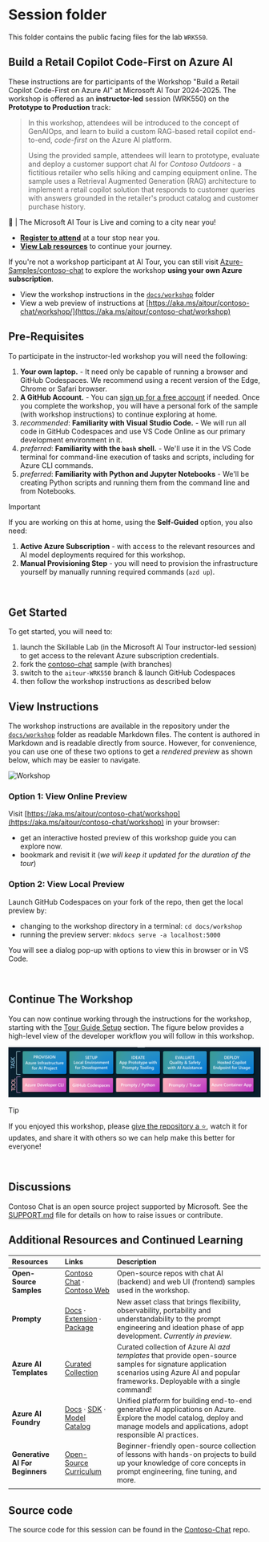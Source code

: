 # Session folder

This folder contains the public facing files for the lab `WRK550`.

## Build a Retail Copilot Code-First on Azure AI

These instructions are for participants of the Workshop "Build a Retail Copilot Code-First on Azure AI" at Microsoft AI Tour 2024-2025. The workshop is offered as an **instructor-led** session (WRK550) on the **Prototype to Production** track:

> In this workshop, attendees will be introduced to the concept of GenAIOps, and learn to build a custom RAG-based retail copilot end-to-end, _code-first_ on the Azure AI platform.
>
> Using the provided sample, attendees will learn to prototype, evaluate and deploy a customer support chat AI for _Contoso Outdoors_ - a fictitious retailer who sells hiking and camping equipment online. The sample uses a Retrieval Augmented Generation (RAG) architecture to implement a retail copilot solution that responds to customer queries with answers grounded in the retailer's product catalog and customer purchase history. 

🌟 | The Microsoft AI Tour is Live and coming to a city near you!

- [**Register to attend**](https://aitour.microsoft.com/) at a tour stop near you.
- [**View Lab resources**](https://aka.ms/aitour/wrk550) to continue your journey.

If you're not a workshop participant at AI Tour, you can still visit [Azure-Samples/contoso-chat](https://github.com/Azure-Samples/contoso-chat) to explore the workshop **using your own Azure subscription**.
 - View the workshop instructions in the [`docs/workshop`](https://github.com/Azure-Samples/contoso-chat/tree/main/docs/workshop) folder
 - View a web preview of instructions at [https://aka.ms/aitour/contoso-chat/workshop/](https://aka.ms/aitour/contoso-chat/workshop)



## Pre-Requisites

To participate in the instructor-led workshop you will need the following:

1. **Your own laptop.** - It need only be capable of running a browser and GitHub Codespaces. We recommend using a recent version of the Edge, Chrome or Safari browser.
1. **A GitHub Account.** - You can [sign up for a free account](https://github.com/signup) if needed. Once you complete the workshop, you will have a personal fork of the sample (with workshop instructions) to continue exploring at home.
1. _recommended_: **Familiarity with Visual Studio Code.** - We will run all code in GitHub Codespaces and use VS Code Online as our primary development environment in it.
1. _preferred_: **Familiarity with the `bash` shell.** - We'll use it in the VS Code terminal for command-line execution of tasks and scripts, including for Azure CLI commands.
1. _preferred_: **Familiarity with Python and Jupyter Notebooks** - We'll be creating Python scripts and running them from the command line and from Notebooks.

> [!IMPORTANT]  
>  If you are working on this at home, using the **Self-Guided** option, you also need:

1. **Active Azure Subscription** - with access to the relevant resources and AI model deployments required for this workshop.
1. **Manual Provisioning Step** - you will need to provision the infrastructure yourself by manually running required commands (`azd up`).

<br/>

## Get Started

To get started, you will need to:

1. launch the Skillable Lab (in the Microsoft AI Tour instructor-led session) to get access to the relevant Azure subscription credentials. 
1. fork the [contoso-chat](https://github.com/Azure-Samples/contoso-chat) sample (with branches) 
1. switch to the `aitour-WRK550` branch & launch GitHub Codespaces
1. then follow the workshop instructions as described below

## View Instructions

The workshop instructions are available in the repository under the [`docs/workshop`](https://github.com/Azure-Samples/contoso-chat/tree/main/docs/workshop/docs) folder as readable Markdown files. The content is authored in Markdown and is readable directly from source. However, for convenience, you can use one of these two options to get a _rendered preview_ as shown below, which may be easier to navigate.

![Workshop](./../img/contoso-chat-workshop.png)

### **Option 1: View Online Preview**

Visit [https://aka.ms/aitour/contoso-chat/workshop](https://aka.ms/aitour/contoso-chat/workshop) in your browser:
- get an interactive hosted preview of this workshop guide you can explore now.
- bookmark and revisit it (_we will keep it updated for the duration of the tour_)

### **Option 2: View Local Preview**

Launch GitHub Codespaces on your fork of the repo, then get the local preview by:
 - changing to the workshop directory in a terminal: `cd docs/workshop`
 - running the preview server: `mkdocs serve -a localhost:5000`

You will see a dialog pop-up with options to view this in browser or in VS Code.

<br/>

## Continue The Workshop

You can now continue working through the instructions for the workshop, starting with the [Tour Guide Setup](https://github.com/Azure-Samples/contoso-chat/blob/main/docs/workshop/docs/01-Tour-Guide-Setup/01-setup.md) section. The figure below provides a high-level view of the developer workflow you will follow in this workshop.

![Developer Workflow](./../img/workshop-developer-flow.png)

> [!TIP]  
> If you enjoyed this workshop, please [give the repository a ⭐](https://aka.ms/aitour/contoso-chat), watch it for updates, and share it with others so we can help make this better for everyone!

<br/>

## Discussions

Contoso Chat is an open source project supported by Microsoft. See the [SUPPORT.md](../SUPPORT.md) file for details on how to raise issues or contribute. 


## Additional Resources and Continued Learning

| Resources          | Links                             | Description        |
|:-------------------|:----------------------------------|:-------------------|
| **Open-Source Samples** | [Contoso Chat](https://github.com/Azure-Samples/contoso-chat) · [Contoso Web](https://github.com/Azure-Samples/contoso-web) | Open-source repos with chat AI (backend) and web UI (frontend) samples used in the workshop. |
| **Prompty** |  [Docs](https://prompty.ai/)  · [Extension](https://marketplace.visualstudio.com/items?itemName=ms-toolsai.prompty) · [Package](https://pypi.org/project/prompty/) | New asset class that brings flexibility, observability, portability and understandability to the prompt engineering and ideation phase of app development. _Currently in preview_. |
| **Azure AI Templates** | [Curated Collection](https://aka.ms/azd-ai-templates) | Curated collection of Azure AI _azd templates_ that provide open-source samples for signature application scenarios using Azure AI and popular frameworks. Deployable with a single command!|
| **Azure AI Foundry** | [Docs](https://learn.microsoft.com/en-us/azure/ai-studio/) · [SDK](https://learn.microsoft.com/azure/ai-studio/how-to/develop/sdk-overview) · [Model Catalog](https://ai.azure.com/explore/models) | Unified platform for building end-to-end generative AI applications on Azure. Explore the model catalog, deploy and manage models and applications, adopt responsible AI practices. |
| **Generative AI For Beginners** | [Open-Source Curriculum](https://aka.ms/genai-beginners) | Beginner-friendly open-source collection of lessons with hands-on projects to build up your knowledge of core concepts in prompt engineering, fine tuning, and more.|
| | | |

## Source code

The source code for this session can be found in the [Contoso-Chat](https://aka.ms/aitour/contoso-chat) repo.
